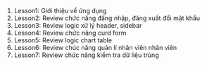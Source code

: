 1. Lesson1: Giới thiệu về ứng dụng
2. Lesson2: Review chức năng đăng nhập, đăng xuất đổi mật khẩu
3. Lesson3: Review logic xử lý header, sidebar
4. Lesson4: Review chức năng curd form
5. Lesson5: Review logic chart table
6. Lesson6: Review chúc năng quản lí nhân viên nhân viên
7. Lesson7: Review chức năng kiểm tra dữ liệu trùng
